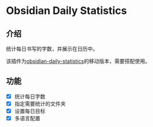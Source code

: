 # Obsidian Daily Statistics

## 介绍
统计每日书写的字数，并展示在日历中。

该插件为[obsidian-daily-statistics](https://github.com/yefengr/obsidian-daily-statistics)的移动版本，需要搭配使用。

## 功能
- [x] 统计每日字数
- [x] 指定需要统计的文件夹
- [x] 设置每日目标
- [x] 多语言配置
